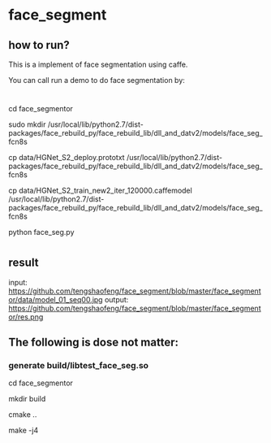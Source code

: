# face_segment
## how to run?
This is a implement of face segmentation using caffe.

You can call run a demo to do face segmentation by:
#
cd face_segmentor

sudo mkdir /usr/local/lib/python2.7/dist-packages/face_rebuild_py/face_rebuild_lib/dll_and_datv2/models/face_seg_fcn8s

cp data/HGNet_S2_deploy.prototxt /usr/local/lib/python2.7/dist-packages/face_rebuild_py/face_rebuild_lib/dll_and_datv2/models/face_seg_fcn8s

cp data/HGNet_S2_train_new2_iter_120000.caffemodel  /usr/local/lib/python2.7/dist-packages/face_rebuild_py/face_rebuild_lib/dll_and_datv2/models/face_seg_fcn8s

python face_seg.py
#
## result
input:  https://github.com/tengshaofeng/face_segment/blob/master/face_segmentor/data/model_01_seq00.jpg
output: https://github.com/tengshaofeng/face_segment/blob/master/face_segmentor/res.png

## The following is dose not matter:
### generate build/libtest_face_seg.so

cd face_segmentor

mkdir build

cmake ..

make -j4

